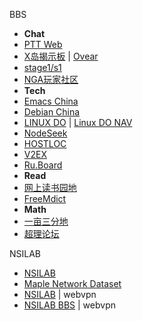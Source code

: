 
BBS
- **Chat**
- [PTT Web](https://pttweb.tw/)
- [X岛揭示板](https://www.nmbxd1.com/Forum) | [Ovear](https://ovear.info/)
- [stage1/s1](https://bbs.saraba1st.com/2b/forum.php)
- [NGA玩家社区](https://ngabbs.com/)
- **Tech**
- [Emacs China](https://emacs-china.org/)
- [Debian China](https://forums.debiancn.org/)
- [LINUX DO](https://linux.do/) | [Linux DO NAV](https://nav.linux.do/)
- [NodeSeek](https://www.nodeseek.com/)
- [HOSTLOC](https://hostloc.com/forum.php)
- [V2EX](https://www.v2ex.com/)
- [Ru.Board](https://forum.ru-board.com/)
- **Read**
- [网上读书园地](https://www.readfree.net/bbs/)
- [FreeMdict](https://forum.freemdict.com/)
- **Math**
- [一亩三分地](https://www.1point3acres.com/bbs/)
- [超理论坛](https://chaoli.club/)

NSILAB
- [NSILAB](https://maple.nefu.edu.cn/lab/)
- [Maple Network Dataset](https://maple.nefu.edu.cn/)
- [NSILAB](https://ctf.webvpn.nefu.edu.cn/) | webvpn
- [NSILAB BBS](https://ctf.webvpn.nefu.edu.cn/bbs/) | webvpn